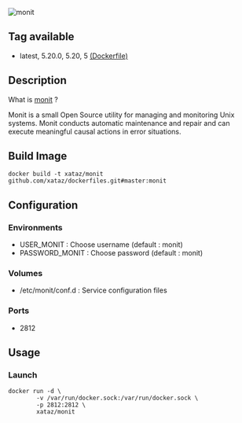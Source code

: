 ![monit](https://mmonit.com/monit/img/logo.png)

## Tag available
* latest, 5.20.0, 5.20, 5 [(Dockerfile)](https://github.com/xataz/dockerfiles/blob/master/monit/Dockerfile)

## Description
What is [monit](https://mmonit.com/monit/) ?

Monit is a small Open Source utility for managing and monitoring Unix systems. Monit conducts automatic maintenance and repair and can execute meaningful causal actions in error situations. 

## Build Image

```shell
docker build -t xataz/monit github.com/xataz/dockerfiles.git#master:monit
```

## Configuration
### Environments
* USER_MONIT : Choose username (default : monit)
* PASSWORD_MONIT : Choose password (default : monit)

### Volumes
* /etc/monit/conf.d : Service configuration files

### Ports
* 2812

## Usage
### Launch
```shell
docker run -d \
        -v /var/run/docker.sock:/var/run/docker.sock \
        -p 2812:2812 \
        xataz/monit
```
